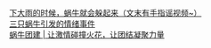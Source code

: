   
[下大雨的时候，蜗牛就会躲起来（文末有手指谣视频~）](http://www.dianyue.me/archives/101/w5k7pp9bbm6wezj1/)  
[三只蜗牛引发的情绪事件](http://www.dianyue.me/archives/065/xoek3pqpty0ir96w/)  
[蜗牛团建 | 让激情碰撞火花，让团结凝聚力量](http://www.dianyue.me/archives/261/2xsthxqnhx7di917/)